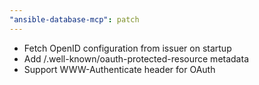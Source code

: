 ```yaml
---
"ansible-database-mcp": patch
---
```


- Fetch OpenID configuration from issuer on startup
- Add /.well-known/oauth-protected-resource metadata
- Support WWW-Authenticate header for OAuth

